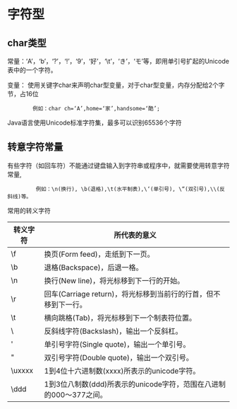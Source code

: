 # 字符型

## char类型

常量：‘A’，‘b’，‘?’，‘!’，‘9’，‘好’，‘\t’，‘き’，‘モ’等，即用单引号扩起的Unicode表中的一个字符。  

变量： 使用关键字char来声明char型变量，对于char型变量，内存分配给2个字节，占16位 

            例如：char ch=‘A’,home=‘家’,handsome=‘酷’; 

Java语言使用Unicode标准字符集，最多可以识别65536个字符





## 转意字符常量

有些字符（如回车符）不能通过键盘输入到字符串或程序中，就需要使用转意字符常量,

             例如：\n(换行), \b(退格),\t(水平制表),\‘(单引号), \“(双引号),\\(反斜线)等。



常用的转义字符

| 转义字符 | 所代表的意义                                                 |
| -------- | ------------------------------------------------------------ |
| \f       | 换页(Form feed)，走纸到下一页。                              |
| \b       | 退格(Backspace)，后退一格。                                  |
| \n       | 换行(New line)，将光标移到下一行的开始。                     |
| \r       | 回车(Carriage return)，将光标移到当前行的行首，但不移到下一行。 |
| \t       | 横向跳格(Tab)，将光标移到下一个制表符位置。                  |
| \\       | 反斜线字符(Backslash)，输出一个反斜杠。                      |
| \'       | 单引号字符(Single quote)，输出一个单引号。                   |
| \"       | 双引号字符(Double quote)，输出一个双引号。                   |
| \uxxxx   | 1到4位十六进制数(xxxx)所表示的unicode字符。                  |
| \ddd     | 1到3位八制数(ddd)所表示的unicode字符，范围在八进制的000～377之间。 |















